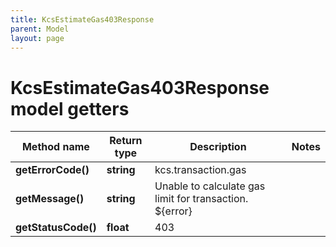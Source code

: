 ```yaml
---
title: KcsEstimateGas403Response
parent: Model
layout: page
---
```


# KcsEstimateGas403Response model getters

Method name | Return type | Description | Notes
------------ | ------------- | ------------- | -------------
**getErrorCode()** | **string** | kcs.transaction.gas |
**getMessage()** | **string** | Unable to calculate gas limit for transaction. ${error} |
**getStatusCode()** | **float** | 403 |

